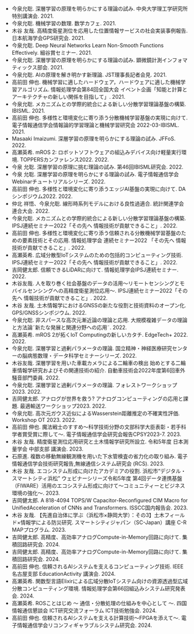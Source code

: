 - 今泉允聡. 深層学習の原理を明らかにする理論の試み. 中央大学理工学研究所特別講演会. 2021.
- 今泉允聡. 機械学習の数理. 数学カフェ. 2021.
- 木谷 友哉. 高精度衛星測位を応用した位置情報サービスの社会実装事例報告. 日本航海学会GPS研究会. 2021.
- 今泉允聡. Deep Neural Networks Learn Non-Smooth Functions Effectively. 細谷賞セミナー. 2021.
- 今泉允聡. 深層学習の原理を明らかにする理論の試み. 顕微鏡計測インフォマティックス部会. 2021.
- 今泉允聡. AIの原理を解き明かす新理論. JST理事長記者会見. 2021.
- 高前田 伸也. 機械学習に適したハードウェア，ハードウェアに適した機械学習アルゴリズム. 情報処理学会第84回全国大会 イベント企画「知能と計算とアーキテクチャの新しい関係を目指して」. 2021.
- 今泉允聡. メカニズムとの学際的統合による新しい分散学習理論基盤の構築. IBISML. 2021.
- 高前田 伸也. 多様性と環境変化に寄り添う分散機械学習基盤の実現に向けて. 電子情報通信学会情報論的学習理論と機械学習研究会 2022-03-IBISML. 2021.
- Masaaki Imaizumi. 深層学習の原理を明らかにする理論の試み. JFFoS. 2022.
- 高瀬英希. mROS 2: ロボットソフトウェアの組込みデバイス向け軽量実行環境. TOPPERSカンファレンス2022. 2022.
- 今泉 允聡. 深層学習の原理に挑む理論の試み. 第46回IBISML研究会. 2022.
- 今泉 允聡. 深層学習の原理を明らかにする理論の試み. 電子情報通信学会Webinarチュートリアルシリーズ. 2022.
- 高前田 伸也. 多様性と環境変化に寄り添うエッジAI基盤の実現に向けて. DAシンポジウム2022. 2022.
- 仲北 祥悟、今泉允聡. 線形時系列モデルにおける良性過適合. 統計関連学会連合大会. 2022.
- 今泉允聡. メカニズムとの学際的統合による新しい分散学習理論基盤の構築. IPSJ連続セミナー2022「その先へ 情報技術が貢献できること」. 2022.
- 高前田 伸也. 多様性と環境変化に寄り添う信頼される分散機械学習基盤のための要素技術とその応用. 情報処理学会 連続セミナー2022 「その先へ 情報技術が貢献できること」. 2022.
- 高瀬英希. 広域分散型IoTシステムのための包括的コンピューティング技術. IPSJ連続セミナー2022「その先へ 情報技術が貢献できること」. 2022.
- 吉岡健太郎. 信頼できるLiDARに向けて. 情報処理学会IPSJ連続セミナー. 2022.
- 木谷友哉. 人を取り巻く社会基盤のデータの活用〜リモートセンシングとモバイルセンシングへの高精度衛星測位応用〜. IPSJ連続セミナー2022「その先へ 情報技術が貢献できること」. 2022.
- 木谷 友哉. 土木情報学におけるGNSSの新たな役割と技術資料のオープン化. GPS/GNSSシンポジウム. 2022.
- 今泉允聡. 非スパースな高次元漸近論の理論と応用. 大規模複雑データの理論と方法論˜新たな発展と関連分野への応用˜. 2022.
- 高瀬英希. mROS 2が拓くIoT Computingの新しいカタチ. EdgeTech+ 2022. 2022.
- 今泉允聡. 深層学習と過剰パラメータの理論. 国立精神・神経医療研究センターの脳病態数理・データ科学セミナーシリーズ. 2022.
- 木谷友哉. 深層学習を用いた車載カメラによる二輪車の検出 始めとする二輪車情報学研究およびその関連技術の紹介. 自動車技術会2022年度第6回車外騒音部門委員. 2022.
- 今泉允聡. 深層学習と過剰パラメータの理論. フォレストワークショップ2023. 2022.
- 吉岡健太郎. アナログが世界を救う? アナログコンピューティングの応用と課題. 最適輸送ワークショップ2023. 2022.
- 今泉允聡. 高次元ガウス近似によるWasserstein距離推定の不確実性評価. Workshop OT 2023. 2022.
- 高前田 伸也. 魔法戦士のすすめ〜科学技術分野の文部科学大臣表彰・若手科学者賞受賞に際して〜. 電子情報通信学会研究会報告CPSY2023-7. 2023.
- 木谷 友哉. 精度衛星測位応用研究と土木情報学研究所設立. 令和5年度 日本測量学会 中部支部 講演会. 2023.
- 石原進. 複数の移動無線観測機を用いた下水管検査の省力化の取り組み. 電子情報通信学会技術研究報告,無線通信システム研究会 (RCS). 2023.
- 木谷 友哉. エコシステム形成に向けたアカデミアの役割. 浜松市“デジタル・スマートシティ浜松” ウェビナーシリーズ令和5年度 第4回データ連携基盤（FIWARE）活用のエコシステム形成に向けて〜コミュニティーとビジネス環境の強化〜. 2023.
- 吉岡健太郎. A 818-4094 TOPS/W Capacitor-Reconfigured CIM Macro for UnifiedAcceleration of CNNs and Transformers. ISSCC国内報告会. 2023.
- 木谷 友哉. 【先進自治体に学ぶ（浜松市×静岡大学）：その3】土木フィールド×情報学による防災研究. スマートシティジャパン（SC-Japan）講座 C-R MAPプログラム. 2023.
- 吉岡健太郎. 高精度、高効率アナログCompute-in-Memory回路に向けて. 集積回路研究会. 2024.
- 吉岡健太郎. 高精度、高効率アナログCompute-in-Memory回路に向けて. 集積回路研究会. 2024.
- 高前田 伸也. 信頼されるAIシステムを支えるコンピューティング技術. IEEE 名古屋支部 EducationActivity 講演会. 2024.
- 高瀬英希. 関数型言語Elixirによる広域分散IoTシステム向けの資源透過型広域分散コンピューティング環境. 情報処理学会第66回組込みシステム研究発表会. 2024.
- 高瀬英希. ROSことはじめ 〜 通信・分散処理の仕組みを中心として 〜. 四国情報通信懇談会 ICT研究交流フォーラム ICT技術勉強会. 2024.
- 高前田 伸也. 信頼されるAIシステムを支える計算技術〜FPGAを添えて〜. 電子情報通信学会リコンフィギャラブルシステム研究会. 2024.
